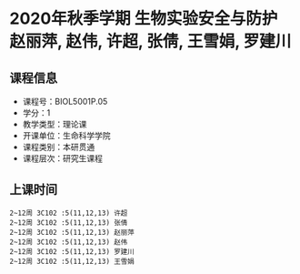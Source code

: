 # 2020年秋季学期 生物实验安全与防护 赵丽萍, 赵伟, 许超, 张倩, 王雪娟, 罗建川






## 课程信息

- 课程号：BIOL5001P.05
- 学分：1
- 教学类型：理论课
- 开课单位：生命科学学院
- 课程类别：本研贯通
- 课程层次：研究生课程

## 上课时间

```
2~12周 3C102 :5(11,12,13) 许超
2~12周 3C102 :5(11,12,13) 张倩
2~12周 3C102 :5(11,12,13) 赵丽萍
2~12周 3C102 :5(11,12,13) 赵伟
2~12周 3C102 :5(11,12,13) 罗建川
2~12周 3C102 :5(11,12,13) 王雪娟
```

